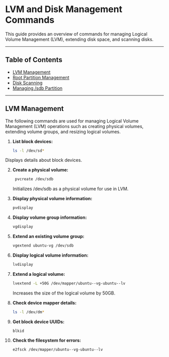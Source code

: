 # LVM and Disk Management Commands

This guide provides an overview of commands for managing Logical Volume Management (LVM), extending disk space, and scanning disks.

---

## Table of Contents
- [LVM Management](#lvm-management)
- [Root Partition Management](#root-partition-management)
- [Disk Scanning](#disk-scanning)
- [Managing /sdb Partition](#managing-sdb-partition)

---

## LVM Management

The following commands are used for managing Logical Volume Management (LVM) operations such as creating physical volumes, extending volume groups, and resizing logical volumes.

1. **List block devices:**
   ```bash
   ls -l /dev/sd*

Displays details about block devices.

2. **Create a physical volume:**
   ```bash
    pvcreate /dev/sdb
    ```
    Initializes /dev/sdb as a physical volume for use in LVM.

3. **Display physical volume information:**
    ```bash
    pvdisplay
    ```

4. **Display volume group information:**
    ```bash
    vgdisplay
    ```
5. **Extend an existing volume group:**
    ```bash
    vgextend ubuntu-vg /dev/sdb
    ```
6. **Display logical volume information:**
    ```bash
    lvdisplay
    ```
7. **Extend a logical volume:**
    ```bash
    lvextend -L +50G /dev/mapper/ubuntu--vg-ubuntu--lv
    ```
    Increases the size of the logical volume by 50GB.

8. **Check device mapper details:**
    ```bash
    ls -l /dev/dm*
    ```
9. **Get block device UUIDs:**
    ```bash
    blkid
    ```
10. **Check the filesystem for errors:**
    ```bash
    e2fsck /dev/mapper/ubuntu--vg-ubuntu--lv
    ```  
